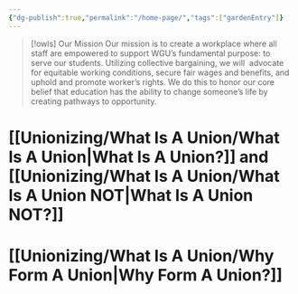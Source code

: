 ```yaml
---
{"dg-publish":true,"permalink":"/home-page/","tags":["gardenEntry"]}
---
```



>[!owls] Our Mission
Our mission is to create a workplace where all staff are empowered to support WGU’s fundamental purpose: to serve our students. Utilizing collective bargaining, we will  advocate for equitable working conditions, secure fair wages and benefits, and uphold and promote worker’s rights. We do this to honor our core belief that education has the ability to change someone’s life by creating pathways to opportunity.



# [[Unionizing/What Is A Union/What Is A Union\|What Is A Union?]] and [[Unionizing/What Is A Union/What Is A Union NOT\|What Is A Union NOT?]]

# [[Unionizing/What Is A Union/Why Form A Union\|Why Form A Union?]]